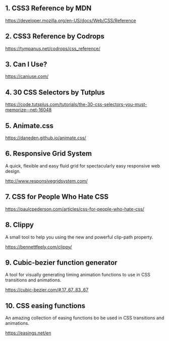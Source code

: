 ## 1. CSS3 Reference by MDN
https://developer.mozilla.org/en-US/docs/Web/CSS/Reference

## 2. CSS3 Reference by Codrops
https://tympanus.net/codrops/css_reference/

## 3. Can I Use?
https://caniuse.com/

## 4. 30 CSS Selectors by Tutplus
https://code.tutsplus.com/tutorials/the-30-css-selectors-you-must-memorize--net-16048

## 5. Animate.css
https://daneden.github.io/animate.css/

## 6. Responsive Grid System
A quick, flexible and easy fluid grid for spectacularly easy responsive web design.

http://www.responsivegridsystem.com/

## 7. CSS for People Who Hate CSS
https://paulcpederson.com/articles/css-for-people-who-hate-css/

## 8. Clippy
A small tool to help you using the new and powerful clip-path property.

https://bennettfeely.com/clippy/

## 9. Cubic-bezier function generator
A tool for visually generating timing animation functions to use in CSS transitions and animations.

https://cubic-bezier.com/#.17,.67,.83,.67

## 10. CSS easing functions
An amazing collection of easing functions bo be used in CSS transitions and animations.

https://easings.net/en
